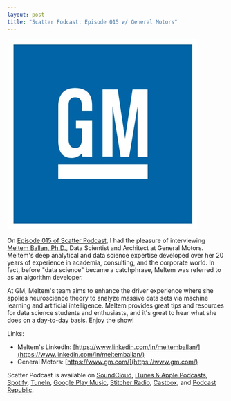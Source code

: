 ```yaml
---
layout: post
title: "Scatter Podcast: Episode 015 w/ General Motors"
---
```


[![](https://raw.githubusercontent.com/JavOrraca/Home/gh-pages/assets/img/gm_logo.jpg)](https://soundcloud.com/scatterpodcast/episode-015)

On [Episode 015 of Scatter Podcast](https://soundcloud.com/scatterpodcast/episode-015), I had the pleasure of interviewing [Meltem Ballan, Ph.D.](https://www.linkedin.com/in/meltemballan/), Data Scientist and Architect at General Motors. Meltem's deep analytical and data science expertise developed over her 20 years of experience in academia, consulting, and the corporate world. In fact, before "data science" became a catchphrase, Meltem was referred to as an algorithm developer.

At GM, Meltem's team aims to enhance the driver experience where she applies neuroscience theory to analyze massive data sets via machine learning and artificial intelligence. Meltem provides great tips and resources for data science students and enthusiasts, and it's great to hear what she does on a day-to-day basis. Enjoy the show!

Links:
* Meltem's LinkedIn: [https://www.linkedin.com/in/meltemballan/](https://www.linkedin.com/in/meltemballan/)
* General Motors: [https://www.gm.com/](https://www.gm.com/)

Scatter Podcast is available on [SoundCloud](https://soundcloud.com/scatterpodcast), [iTunes & Apple Podcasts](https://podcasts.apple.com/us/podcast/scatter-podcast/id1458544194), [Spotify](https://open.spotify.com/show/64UpJwByrdsrLSYObuEeHx?si=n_UlBzrYQv6ptBjeXfSOsw), [TuneIn](https://tunein.com/podcasts/Business--Economics-Podcasts/Scatter-Podcast-p1216105/), [Google Play Music](https://playmusic.app.goo.gl/?ibi=com.google.PlayMusic&isi=691797987&ius=googleplaymusic&apn=com.google.android.music&link=https://play.google.com/music/m/Iqayzaqkmvhu5op3yehzbj5bus4?t%3DScatter_Podcast%26pcampaignid%3DMKT-na-all-co-pr-mu-pod-16), [Stitcher Radio](https://www.stitcher.com/podcast/scatter-podcast/httpssoundcloudcomscatterpodcast), [Castbox](https://castbox.fm/channel/id2083174), and [Podcast Republic](https://www.podcastrepublic.net/podcast/1458544194).
